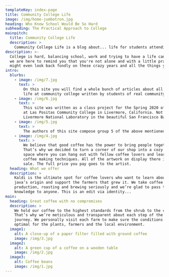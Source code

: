 ```yaml
---
templateKey: index-page
title: Community College Life
image: /img/home-jumbotron.jpg
heading: Who Knew School Would Be So Hard
subheading: The Practical Approach to College
mainpitch:
  title: Community College Life
  description: >
    Community College Life is a blog about... life for students attending community college.
description: >-
  College is hard, balancing school, work and trying to have a life can be overwhelming, but 
  we are here to remind you that you're not alone and with a little practical advise, you 
  might even look back fondly on these crazy years and all the things you did during them.
intro:
  blurbs:
    - image: /img/7.jpg
      text: >
        On this site you will find a whole bunch of articles about all things relating to 
        life at community college written by students of real community colleges.
    - image: /img/6.jpg
      text: >
        This site was written as a class project for the Spring 2020 offering of Javascript
        at Las Positas Community College in Livermore, California. Not far from the Lawerence 
        Livermore National Laboratory in the beautiful San Francisco Bay Area.
    - image: /img/5.jpg
      text: >
        The authors of this site compose group 5 of the above mentioned class. We are
    - image: /img/4.jpg
      text: >
        We believe that good coffee has the power to bring people together.
        That’s why we decided to turn a corner of our shop into a cozy meeting
        space where you can hang out with fellow coffee lovers and learn about
        coffee making techniques. All of the artwork on display there is for
        sale. The full price you pay goes to the artist.
  heading: What we offer
  description: >
    Kaldi is the ultimate spot for coffee lovers who want to learn about their
    java’s origin and support the farmers that grew it. We take coffee
    production, roasting and brewing seriously and we’re glad to pass that
    knowledge to anyone. This is an edit via identity...
main:
  heading: Great coffee with no compromises
  description: >
    We hold our coffee to the highest standards from the shrub to the cup.
    That’s why we’re meticulous and transparent about each step of the coffee’s
    journey. We personally visit each farm to make sure the conditions are
    optimal for the plants, farmers and the local environment.
  image1:
    alt: A close-up of a paper filter filled with ground coffee
    image: /img/3.jpg
  image2:
    alt: A green cup of a coffee on a wooden table
    image: /img/2.jpg
  image3:
    alt: Coffee beans
    image: /img/1.jpg
---
```

